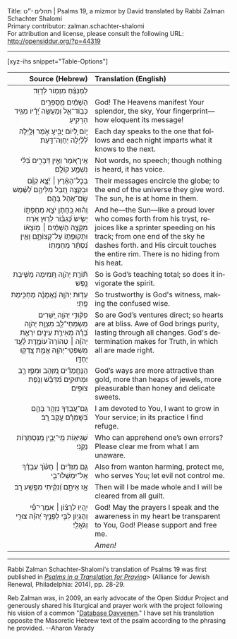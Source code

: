 <html>
<head></head>
<body>
Title: תהלים י״ט | Psalms 19, a mizmor by David translated by Rabbi Zalman Schachter Shalomi<br />
Primary contributor: zalman.schachter-shalomi<br />
For attribution and license, please consult the following URL: <a href="http://opensiddur.org/?p=44319">http://opensiddur.org/?p=44319</a>
<p />
<hr />

[xyz-ihs snippet="Table-Options"]<table style="margin-left: auto; margin-right: auto;" class="draggable">
<thead><tr><th id="x" style="text-align: right;">Source (Hebrew)</th><th style="text-align: left;">Translation (English)</th></tr></thead>
<tbody>
<tr><td style="vertical-align:top;">
<div class="liturgy" lang="he" style="text-align: right;">
<span class="instruction">לַמְנַצֵּ֗חַ מִזְמ֥וֹר לְדָוִֽד׃</span>
</div></td>

<td style="vertical-align:top;">
<div class="english" lang="en" style="text-align: left;">

</div></td></tr>


<tr><td style="vertical-align:top;">
<div class="liturgy" lang="he" style="text-align: right;">
&nbsp;
הַשָּׁמַ֗יִם מְֽסַפְּרִ֥ים כְּבֽוֹד־אֵ֑ל 
וּֽמַעֲשֵׂ֥ה יָ֝דָ֗יו 
מַגִּ֥יד הָרָקִֽיעַ׃
</div></td>

<td style="vertical-align:top;">
<div class="english" lang="en" style="text-align: left;">
God!
The Heavens manifest Your splendor, 
the sky, Your fingerprint— 
how eloquent its message!
</div></td></tr>


<tr><td style="vertical-align:top;">
<div class="liturgy" lang="he" style="text-align: right;">
י֣וֹם לְ֭יוֹם יַבִּ֣יעַֽ אֹ֑מֶר 
וְלַ֥יְלָה לְּ֝לַ֗יְלָה 
יְחַוֶּה־דָּֽעַת׃
</div></td>

<td style="vertical-align:top;">
<div class="english" lang="en" style="text-align: left;">
Each day speaks to the one that follows 
and each night imparts what it knows 
to the next.
</div></td></tr>


<tr><td style="vertical-align:top;">
<div class="liturgy" lang="he" style="text-align: right;">
אֵֽין־אֹ֭מֶר וְאֵ֣ין דְּבָרִ֑ים 
בְּ֝לִ֗י נִשְׁמָ֥ע קוֹלָֽם׃
</div></td>

<td style="vertical-align:top;">
<div class="english" lang="en" style="text-align: left;">
Not words, no speech;
though nothing is heard, it has voice.
</div></td></tr>


<tr><td style="vertical-align:top;">
<div class="liturgy" lang="he" style="text-align: right;">
בְּכׇל־הָאָ֨רֶץ ׀ יָ֘צָ֤א קַוָּ֗ם 
וּבִקְצֵ֣ה תֵ֭בֵל מִלֵּיהֶ֑ם 
לַ֝שֶּׁ֗מֶשׁ שָֽׂם־אֹ֥הֶל בָּהֶֽם׃
</div></td>

<td style="vertical-align:top;">
<div class="english" lang="en" style="text-align: left;">
Their messages encircle the globe; 
to the end of the universe they give word. 
The sun, he is at home in them.
</div></td></tr>


<tr><td style="vertical-align:top;">
<div class="liturgy" lang="he" style="text-align: right;">
וְה֗וּא כְּ֭חָתָן 
יֹצֵ֣א מֵחֻפָּת֑וֹ 
יָשִׂ֥ישׂ כְּ֝גִבּ֗וֹר 
לָר֥וּץ אֹֽרַח׃
מִקְצֵ֤ה הַשָּׁמַ֨יִם ׀ מֽוֹצָא֗וֹ 
וּתְקוּפָת֥וֹ עַל־קְצוֹתָ֑ם 
וְאֵ֥ין נִ֝סְתָּ֗ר מֵחַמָּתֽוֹ׃
</div></td>

<td style="vertical-align:top;">
<div class="english" lang="en" style="text-align: left;">
And he—the Sun—like a proud lover
who comes forth from his tryst,
rejoices like a sprinter
speeding on his track;
from one end of the sky he dashes forth.
and His circuit touches the entire rim.
There is no hiding from his heat.
</div></td></tr>


<tr><td style="vertical-align:top;">
<div class="liturgy" lang="he" style="text-align: right;">
תּ֘וֹרַ֤ת יְהֹוָ֣ה תְּ֭מִימָה 
מְשִׁ֣יבַת נָ֑פֶשׁ
</div></td>

<td style="vertical-align:top;">
<div class="english" lang="en" style="text-align: left;">
So is God’s teaching total; 
so does it invigorate the spirit.
</div></td></tr>


<tr><td style="vertical-align:top;">
<div class="liturgy" lang="he" style="text-align: right;">
עֵד֥וּת יְהֹוָ֥ה נֶ֝אֱמָנָ֗ה 
מַחְכִּ֥ימַת פֶּֽתִי׃
</div></td>

<td style="vertical-align:top;">
<div class="english" lang="en" style="text-align: left;">
So trustworthy is God's witness, 
making the confused wise.
</div></td></tr>


<tr><td style="vertical-align:top;">
<div class="liturgy" lang="he" style="text-align: right;">
פִּקּ֘וּדֵ֤י יְהֹוָ֣ה יְ֭שָׁרִים 
מְשַׂמְּחֵי־לֵ֑ב מִצְוַ֥ת יְהֹוָ֥ה בָּ֝רָ֗ה מְאִירַ֥ת עֵינָֽיִם׃
יִרְאַ֤ת יְהֹוָ֨ה ׀ טְהוֹרָה֮ 
עוֹמֶ֢דֶת לָ֫עַ֥ד 
מִֽשְׁפְּטֵי־יְהֹוָ֥ה אֱמֶ֑ת 
צָֽדְק֥וּ יַחְדָּֽו׃
</div></td>

<td style="vertical-align:top;">
<div class="english" lang="en" style="text-align: left;">
So are God’s ventures direct; 
so hearts are at bliss.
Awe of God brings purity, 
lasting through all changes.
God's determination makes for Truth, 
in which all are made right.
</div></td></tr>


<tr><td style="vertical-align:top;">
<div class="liturgy" lang="he" style="text-align: right;">
הַֽנֶּחֱמָדִ֗ים מִ֭זָּהָב 
וּמִפַּ֣ז רָ֑ב 
וּמְתוּקִ֥ים מִ֝דְּבַ֗שׁ 
וְנֹ֣פֶת צוּפִֽים׃
</div></td>

<td style="vertical-align:top;">
<div class="english" lang="en" style="text-align: left;">
God’s ways are more attractive than gold, 
more than heaps of jewels, 
more pleasurable than honey 
and delicate sweets.
</div></td></tr>


<tr><td style="vertical-align:top;">
<div class="liturgy" lang="he" style="text-align: right;">
גַּֽם־עַ֭בְדְּךָ 
נִזְהָ֣ר בָּהֶ֑ם 
בְּ֝שׇׁמְרָ֗ם עֵ֣קֶב רָֽב׃
</div></td>

<td style="vertical-align:top;">
<div class="english" lang="en" style="text-align: left;">
I am devoted to You,
I want to grow in Your service; 
in its practice I find refuge.
</div></td></tr>


<tr><td style="vertical-align:top;">
<div class="liturgy" lang="he" style="text-align: right;">
שְׁגִיא֥וֹת 
מִֽי־יָבִ֑ין 
מִֽנִּסְתָּר֥וֹת 
נַקֵּֽנִי׃
</div></td>

<td style="vertical-align:top;">
<div class="english" lang="en" style="text-align: left;">
Who can apprehend 
one’s own errors?
Please clear me
from what I am unaware.
</div></td></tr>


<tr><td style="vertical-align:top;">
<div class="liturgy" lang="he" style="text-align: right;">
גַּ֤ם מִזֵּדִ֨ים ׀ 
חֲשֹׂ֬ךְ עַבְדֶּ֗ךָ 
אַֽל־יִמְשְׁלוּ־בִ֣י  
</div></td>

<td style="vertical-align:top;">
<div class="english" lang="en" style="text-align: left;">
Also from wanton harming, 
protect me, who serves You; 
let evil not control me.
</div></td></tr>


<tr><td style="vertical-align:top;">
<div class="liturgy" lang="he" style="text-align: right;">
אָ֣ז אֵיתָ֑ם
וְ֝נִקֵּ֗יתִי מִפֶּ֥שַֽׁע רָֽב׃
</div></td>

<td style="vertical-align:top;">
<div class="english" lang="en" style="text-align: left;">
Then will I be made whole
and I will be cleared from all guilt.
</div></td></tr>


<tr><td style="vertical-align:top;">
<div class="liturgy" lang="he" style="text-align: right;">
&nbsp;
יִ֥הְיֽוּ לְרָצ֨וֹן ׀ אִמְרֵי־פִ֡י 
וְהֶגְי֣וֹן לִבִּ֣י 
לְפָנֶ֑יךָ 
יְ֝הֹוָ֗ה צוּרִ֥י וְגֹאֲלִֽי׃
</div></td>

<td style="vertical-align:top;">
<div class="english" lang="en" style="text-align: left;">
God!
May the prayers I speak 
and the awareness in my heart 
be transparent to You, God!
Please support and free me.
</div></td></tr>


<tr><td style="vertical-align:top;">
<div class="liturgy" lang="he" style="text-align: right;">

</div></td>

<td style="vertical-align:top;">
<div class="english" lang="en" style="text-align: left;">
<em>Amen!</em>
</div></td></tr>
</tbody></table>

<hr />

Rabbi Zalman Schachter-Shalomi's translation of Psalms 19 was first published in <em><a href="https://www.indiebound.org/book/9780615976785">Psalms in a Translation for Praying</a>></em> (Alliance for Jewish Renewal, Philadelphia: 2014), pp. 28-29. 

Reb Zalman was, in 2009, an early advocate of the Open Siddur Project and generously shared his liturgical and prayer work with the project following his vision of a common "<a href="/?p=7665">Database Davvenen</a>." I have set his translation opposite the Masoretic Hebrew text of the psalm according to the phrasing he provided. --Aharon Varady

&nbsp;
</body>
</html>